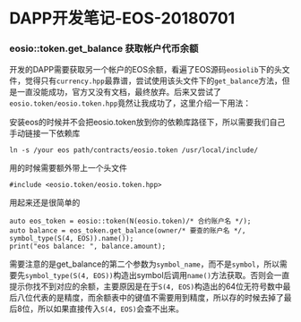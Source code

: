 # DAPP开发笔记-EOS-20180701

### eosio::token.get_balance 获取帐户代币余额

开发的DAPP需要获取另一个帐户的EOS余额，看遍了EOS源码`eosiolib`下的头文件，觉得只有`currency.hpp`最靠谱，尝试使用该头文件下的`get_balance`方法，但是一直没能成功，官方又没有文档，最终放弃。后来又尝试了`eosio.token/eosio.token.hpp`竟然让我成功了，这里介绍一下用法：

安装eos的时候并不会把eosio.token放到你的依赖库路径下，所以需要我们自己手动链接一下依赖库

```
ln -s /your eos path/contracts/eosio.token /usr/local/include/
```

用的时候需要额外带上一个头文件

```
#include <eosio.token/eosio.token.hpp>
```

用起来还是很简单的

```
auto eos_token = eosio::token(N(eosio.token)/* 合约账户名 */);
auto balance = eos_token.get_balance(owner/* 要查的账户名 */, symbol_type(S(4, EOS)).name());
print("eos balance: ", balance.amount);
```

需要注意的是get_balance的第二个参数为`symbol_name`，而不是`symbol`，所以需要先`symbol_type(S(4, EOS))`构造出symbol后调用`name()`方法获取。否则会一直提示你找不到对应的余额，主要原因是在于`S(4, EOS)`构造出的64位无符号数中最后八位代表的是精度，而余额表中的键值不需要用到精度，所以存的时候去掉了最后8位，所以如果直接传入``S(4, EOS)``会查不出来。